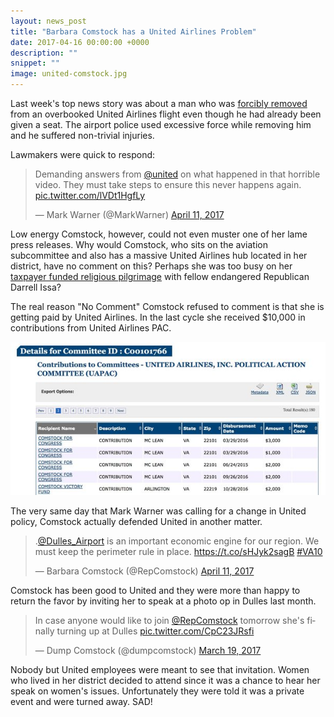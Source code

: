 ```yaml
---
layout: news_post
title: "Barbara Comstock has a United Airlines Problem"
date: 2017-04-16 00:00:00 +0000
description: ""
snippet: ""
image: united-comstock.jpg
---
```


Last week's top news story was about a man who was [forcibly removed](https://www.washingtonpost.com/news/dr-gridlock/wp/2017/04/10/a-man-wouldnt-leave-an-overbooked-united-flight-so-he-was-dragged-off-battered-and-limp/?utm_term=.62064dac5bcb&tid=a_inl) from an overbooked United Airlines flight even though he had already been given a seat. The airport police used excessive force while removing him and he suffered non-trivial injuries.

Lawmakers were quick to respond:

<blockquote class="twitter-tweet" data-cards="hidden" data-lang="en"><p lang="en" dir="ltr">Demanding answers from <a href="https://twitter.com/united">@united</a> on what happened in that horrible video. They must take steps to ensure this never happens again. <a href="https://t.co/lVDt1HgfLy">pic.twitter.com/lVDt1HgfLy</a></p>&mdash; Mark Warner (@MarkWarner) <a href="https://twitter.com/MarkWarner/status/851923478676746244">April 11, 2017</a></blockquote>
<script async src="//platform.twitter.com/widgets.js" charset="utf-8"></script>

Low energy Comstock, however, could not even muster one of her lame press releases. Why would Comstock, who sits on the aviation subcommittee and also has a massive United Airlines hub located in her district, have no comment on this? Perhaps she was too busy on her [taxpayer funded religious pilgrimage](https://twitter.com/USEmbassyJordan/status/852391832164212736/photo/1) with fellow endangered Republican Darrell Issa?

The real reason "No Comment" Comstock refused to comment is that she is getting paid by United Airlines. In the last cycle she received $10,000 in contributions from United Airlines PAC.

![UAPAC contributions to Comstock](/images/news/united-airlines-contributions.jpg)

The very same day that Mark Warner was calling for a change in United policy, Comstock actually defended United in another matter.

<blockquote class="twitter-tweet" data-lang="en"><p lang="en" dir="ltr">.<a href="https://twitter.com/Dulles_Airport">@Dulles_Airport</a> is an important economic engine for our region.  We must keep the perimeter rule in place. <a href="https://t.co/sHJyk2sagB">https://t.co/sHJyk2sagB</a> <a href="https://twitter.com/hashtag/VA10?src=hash">#VA10</a></p>&mdash; Barbara Comstock (@RepComstock) <a href="https://twitter.com/RepComstock/status/851812571690807296">April 11, 2017</a></blockquote>
<script async src="//platform.twitter.com/widgets.js" charset="utf-8"></script>

Comstock has been good to United and they were more than happy to return the favor by inviting her to speak at a photo op in Dulles last month.

<blockquote class="twitter-tweet" data-lang="en"><p lang="en" dir="ltr">In case anyone would like to join <a href="https://twitter.com/RepComstock">@RepComstock</a> tomorrow she&#39;s finally turning up at Dulles <a href="https://t.co/CpC23JRsfi">pic.twitter.com/CpC23JRsfi</a></p>&mdash; Dump Comstock (@dumpcomstock) <a href="https://twitter.com/dumpcomstock/status/843437501394182144">March 19, 2017</a></blockquote>
<script async src="//platform.twitter.com/widgets.js" charset="utf-8"></script>

Nobody but United employees were meant to see that invitation. Women who lived in her district decided to attend since it was a chance to hear her speak on women's issues. Unfortunately they were told it was a private event and were turned away. SAD!
